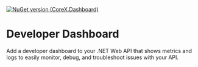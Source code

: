 [![NuGet version (CoreX.Dashboard)](https://img.shields.io/nuget/v/CoreX.Dashboard.svg?style=flat-square)](https://www.nuget.org/packages/CoreX.Dashboard/)

# Developer Dashboard
Add a developer dashboard to your .NET Web API that shows metrics and logs to easily monitor, debug, and troubleshoot issues with your API.

